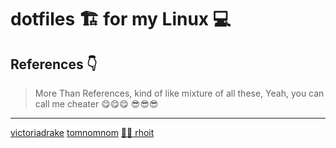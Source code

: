 # dotfiles 🏗️ for my Linux 💻️



## References 👇️

> More Than References, kind of like mixture of all these,
> Yeah, you can call me cheater 
> 😋️😋️😋️
> 😎️😎️😎️

---

[victoriadrake](https://github.com/victoriadrake/dotfiles)
[tomnomnom](https://github.com/tomnomnom/dotfiles)
[👨‍🏫️ rhoit](https://github.com/rhoit/my-config)
